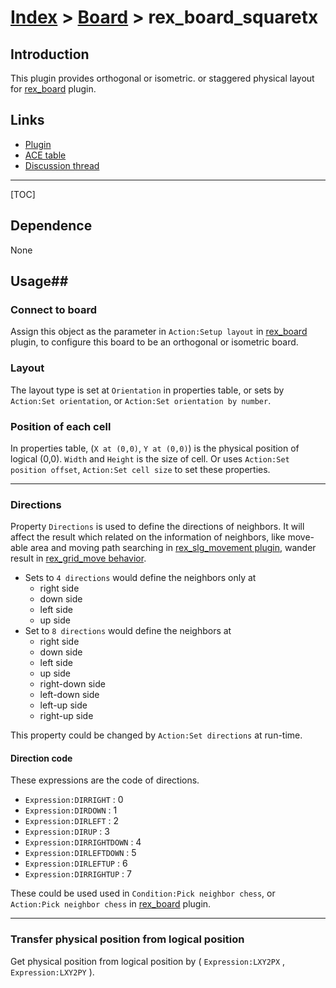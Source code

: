# [Index](index.html) > [Board](board.index.html) > rex_board_squaretx

## Introduction

This plugin provides orthogonal or isometric. or staggered physical layout for [rex_board](rex_board.html) plugin.

## Links

- [Plugin](https://dl.dropboxusercontent.com/u/5779181/C2Repo/Zip/plugins/rex_board_squareTx.7z)
- [ACE table](https://rexrainbow.github.io/C2RexDoc/c2rexpluginsACE/plugin_rex_board_squaretx.html)
- [Discussion thread](https://www.scirra.com/forum/plugin-board-layout2board-behavior-grid-move_t69647)

----

[TOC]

## Dependence

None

## Usage##

### Connect to board

Assign this object as the parameter in `Action:Setup layout` in [rex_board](rex_board.html) plugin, to configure this board to be an orthogonal or isometric board. 

### Layout

The layout type is set at `Orientation` in properties table, or sets by `Action:Set orientation`, or `Action:Set orientation by number`.

### Position of each cell

In properties table, (`X at (0,0)`, `Y at (0,0)`) is the physical position of logical (0,0). `Width` and `Height` is the size of cell. Or uses `Action:Set position offset`, `Action:Set cell size` to set these properties.

----

### Directions

Property `Directions` is used to define the directions of neighbors. It will affect the result which related on the information of neighbors, like move-able area and moving path searching in [rex_slg_movement plugin](rex_slg_movement.html), wander result in [rex_grid_move behavior](rex_grid_move.html).

- Sets to `4 directions` would define the neighbors only at 
  - right side
  - down side
  - left side
  - up side
- Set to `8 directions` would define the neighbors at 
  - right side
  - down side
  - left side
  - up side
  - right-down side
  - left-down side
  - left-up side
  - right-up side

This property could be changed by `Action:Set directions` at run-time.

#### Direction code

These expressions are the code of directions.

- `Expression:DIRRIGHT` : 0
- `Expression:DIRDOWN` : 1
- `Expression:DIRLEFT` : 2
- `Expression:DIRUP` : 3
- `Expression:DIRRIGHTDOWN` : 4
- `Expression:DIRLEFTDOWN` : 5
- `Expression:DIRLEFTUP` : 6
- `Expression:DIRRIGHTUP` : 7

These could be used used in `Condition:Pick neighbor chess`, or `Action:Pick neighbor chess` in [rex_board](rex_board.html) plugin.

----

### Transfer physical position from logical position

Get physical position from logical position by ( `Expression:LXY2PX` , `Expression:LXY2PY` ).

